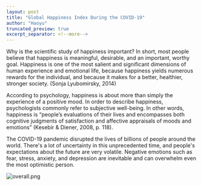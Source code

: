 ```yaml
---
layout: post
title: "Global Happiness Index During the COVID-19"
author: "Haoyu"
truncated_preview: true
excerpt_separator: <!--more-->
---
```


Why is the scientific study of happiness important? In short, most people believe that happiness is meaningful, desirable, and an important, worthy goal. Happiness is one of the most salient and significant dimensions of human experience and emotional life, because happiness yields numerous rewards for the individual, and because it makes for a better, healthier, stronger society. (Sonja Lyubomirsky, 2014)

<!--more-->

According to psychology, happiness is about more than simply the experience of a positive mood. In order to describe happiness, psychologists commonly refer to subjective well-being. In other words, happiness is “people’s evaluations of their lives and encompasses both cognitive judgments of satisfaction and affective appraisals of moods and emotions” (Kesebir & Diener, 2008, p. 118).

The COVID-19 pandemic disrupted the lives of billions of people around the world. There's a lot of uncertainty in this unprecedented time, and people's expectations about the future are very volatile. Negative emotions such as fear, stress, anxiety, and depression are inevitable and can overwhelm even the most optimistic person. 

![overall.png](https://raw.githubusercontent.com/yohaoyu/image_repo/main/2022/08/18-18-19-43-overall.png)